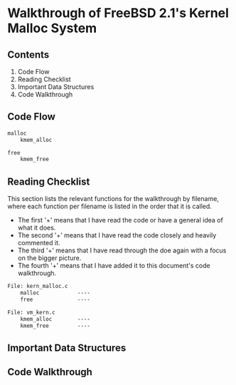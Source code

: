 # Walkthrough of FreeBSD 2.1's Kernel Malloc System

## Contents

1. Code Flow
2. Reading Checklist
3. Important Data Structures
4. Code Walkthrough

## Code Flow

```txt
malloc
	kmem_alloc

free
	kmem_free
```

## Reading Checklist

This section lists the relevant functions for the walkthrough by filename,
where each function per filename is listed in the order that it is called.

* The first '+' means that I have read the code or have a general idea of what it does.
* The second '+' means that I have read the code closely and heavily commented it.
* The third '+' means that I have read through the doe again with a focus on the bigger picture.
* The fourth '+' means that I have added it to this document's code walkthrough.

```txt
File: kern_malloc.c
    malloc            ----
    free              ----

File: vm_kern.c
    kmem_alloc        ----
    kmem_free         ----
```

## Important Data Structures

## Code Walkthrough

```c
```
